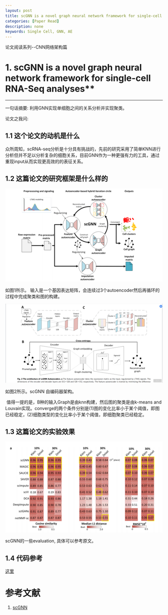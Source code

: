 ```yaml
---
layout: post
title: scGNN is a novel graph neural network framework for single-cell RNA-Seq analyses
categories: [Paper Read]
description: none
keywords: Single Cell, GNN, AE
---
```


论文阅读系列--CNN网络架构篇

# 1. scGNN is a novel graph neural network framework for single-cell RNA-Seq analyses**

****

一句话摘要: 利用GNN实现单细胞之间的关系分析并实现聚类。



论文之我问:

## 1.1 这个论文的动机是什么

众所周知，scRNA-seq分析是十分具有挑战的，先前的研究采用了简单KNN进行分析但并不足以分析复杂的细胞关系，目前GNN作为一种更强有力的工具，通过重现input从而实现更高效的的表征关系。


## 1.2 这篇论文的研究框架是什么样的

<center>
    <img src="/images/posts/blog/Paper/1660789578663.jpg" alt="picture not found" style="zoom:70%;" />
    <br>
</center>


如图1所示。 输入是一个基因表达矩阵，会连续过3个autoencoder然后再循环的过程中完成聚类和图的构建。



<center>
    <img src="/images/posts/blog/Paper/1660789843424.jpg" alt="picture not found" style="zoom:70%;" />
    <br>
</center>


如图2所示。scGNN 自编码器架构。

​	值得一提的是，B种的输入Graph是由knn构建，然后图的聚类是由k-means and Louvain实现。converge的两个条件分别是(1)图的变化比率小于某个阈值，即图已经稳定，(2)细胞类型的变化比率小于某个阈值，即细胞聚类已经稳定。

## 1.3 这篇论文的实验效果

<center>
    <img src="/images/posts/blog/Paper/1660790436039.jpg" alt="picture not found" style="zoom:70%;" />
    <br>
</center>


scGNN的一些evaluation, 具体可以参考原文。


## 1.4 代码参考

[这里](https://github.com/juexinwang/scGNN)

# 参考文献

1. [scGNN](https://doi.org/10.1038/s41467-021-22197-x)
